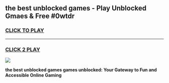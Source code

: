 
## the best unblocked games - Play Unblocked Gmaes & Free #0wtdr
<h3>
<a href="https://news.freeplayer.one?title=the_best_unblocked_games&ref=03M">CLICK TO PLAY</a></h3>
<hr>

<h3>
<a href="https://news.freeplayer.one?title=the_best_unblocked_games&ref=03M">CLICK 2 PLAY</a>
  
</h3>

<a href="https://news.freeplayer.one?title=the_best_unblocked_games&ref=03M"><img src="https://clearcache.store/games.png"></a>


**the best unblocked games games unblocked: Your Gateway to Fun and Accessible Online Gaming**
